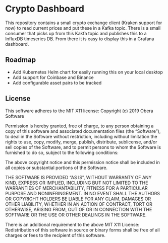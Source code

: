 # Crypto Dashboard
This repository contains a small crypto exchange client (Kraken support for now) to read current prices and put these in a Kafka topic. There is a small consumer that picks up from this Kakfa topic and publishes this to a InfluxDB timeseries DB. From there it is easy to display this in a Grafana dashboard.

## Roadmap

* Add Kubernetes Helm chart for easily running this on your local desktop
* Add support for Coinbase and Binance
* Add configurable asset pairs to be tracked

## License
This software adheres to the MIT X11 license: Copyright (c) 2019 Obera Software

Permission is hereby granted, free of charge, to any person obtaining a copy of this software and associated documentation files (the “Software”), to deal in the Software without restriction, including without limitation the rights to use, copy, modify, merge, publish, distribute, sublicense, and/or sell copies of the Software, and to permit persons to whom the Software is furnished to do so, subject to the following conditions:

The above copyright notice and this permission notice shall be included in all copies or substantial portions of the Software.

THE SOFTWARE IS PROVIDED “AS IS”, WITHOUT WARRANTY OF ANY KIND, EXPRESS OR IMPLIED, INCLUDING BUT NOT LIMITED TO THE WARRANTIES OF MERCHANTABILITY, FITNESS FOR A PARTICULAR PURPOSE AND NONINFRINGEMENT. IN NO EVENT SHALL THE AUTHORS OR COPYRIGHT HOLDERS BE LIABLE FOR ANY CLAIM, DAMAGES OR OTHER LIABILITY, WHETHER IN AN ACTION OF CONTRACT, TORT OR OTHERWISE, ARISING FROM, OUT OF OR IN CONNECTION WITH THE SOFTWARE OR THE USE OR OTHER DEALINGS IN THE SOFTWARE.

There is an additional requirement to the above MIT X11 License: Redistribution of this software in source or binary forms shall be free of all charges or fees to the recipient of this software.